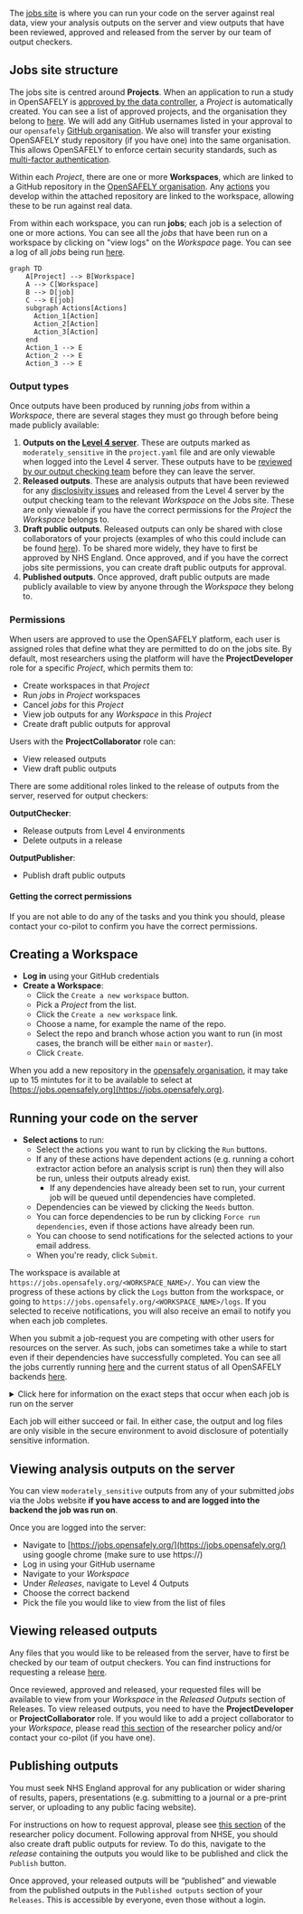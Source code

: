 The [jobs site](https://jobs.opensafely.org/) is where you can run your code on the server against real data, view your analysis outputs on the server and view outputs that have been reviewed, approved and released from the server by our team of output checkers.

## Jobs site structure

The jobs site is centred around **Projects**. When an application to run a study in OpenSAFELY is [approved by the data controller](https://www.opensafely.org/onboarding-new-users/), a _Project_ is automatically created. You can see a list of approved projects, and the organisation they belong to [here](https://www.opensafely.org/approved-projects/). We will add any GitHub usernames listed in your approval to our `opensafely` [GitHub organisation](https://github.com/opensafely). We also will transfer your existing OpenSAFELY study repository (if you have one) into the same organisation. This allows OpenSAFELY to enforce certain security standards, such as [multi-factor authentication](https://docs.github.com/en/github/authenticating-to-github/securing-your-account-with-two-factor-authentication-2fa).

Within each _Project_, there are one or more **Workspaces**, which are linked to a GitHub repository in the [OpenSAFELY organisation](https://github.com/opensafely). Any [actions](https://docs.opensafely.org/actions-intro/) you develop within the attached repository are linked to the workspace, allowing these to be run against real data.  

From within each workspace, you can run **jobs**; each job is a selection of one or more actions. You can see all the _jobs_ that have been run on a workspace by clicking on "view logs" on the _Workspace_ page. You can see a log of all _jobs_ being run [here](https://jobs.opensafely.org/event-log/). 

```mermaid
graph TD
    A[Project] --> B[Workspace]
    A --> C[Workspace]
    B --> D[job]
    C --> E[job]
    subgraph Actions[Actions]
      Action_1[Action]
      Action_2[Action]
      Action_3[Action]
    end
    Action_1 --> E
    Action_2 --> E
    Action_3 --> E
```

### Output types

Once outputs have been produced by running _jobs_ from within a _Workspace_, there are several stages they must go through before being made publicly available:

1. **Outputs on the [Level 4 server](https://docs.opensafely.org/level-4-server/)**. These are outputs marked as `moderately_sensitive` in the `project.yaml` file and are only viewable when logged into the Level 4 server. These outputs have to be [reviewed by our output checking team](https://docs.opensafely.org/releasing-files/#3-how-are-files-reviewed) before they can leave the server.
2. **Released outputs**. These are analysis outputs that have been reviewed for any [disclosivity issues](https://docs.opensafely.org/releasing-files/#types-of-disclosure) and released from the Level 4 server by the output checking team to the relevant _Workspace_ on the Jobs site. These are only viewable if you have the correct permissions for the _Project_ the _Workspace_ belongs to.
3. **Draft public outputs**. Released outputs can only be shared with close collaborators of your projects (examples of who this could include can be found [here](https://www.opensafely.org/policies-for-researchers/#all-datasets-sharing)). To be shared more widely, they have to first be approved by NHS England. Once approved, and if you have the correct jobs site permissions, you can create draft public outputs for approval.
4. **Published outputs**. Once approved, draft public outputs are made publicly available to view by anyone through the _Workspace_ they belong to.

### Permissions

When users are approved to use the OpenSAFELY platform, each user is assigned roles that define what they are permitted to do on the jobs site. By default, most researchers using the platform will have the **ProjectDeveloper** role for a specific _Project_, which permits them to:

* Create workspaces in that _Project_
* Run _jobs_ in _Project_ workspaces
* Cancel _jobs_ for this _Project_
* View job outputs for any _Workspace_ in this _Project_
* Create draft public outputs for approval

Users with the **ProjectCollaborator** role can:

* View released outputs
* View draft public outputs
 
There are some additional roles linked to the release of outputs from the server, reserved for output checkers:
 
**OutputChecker**:

* Release outputs from Level 4 environments
* Delete outputs in a release
 
**OutputPublisher**:

* Publish draft public outputs

#### Getting the correct permissions

If you are not able to do any of the tasks and you think you should, please contact your co-pilot to confirm you have the correct permissions.
## Creating a Workspace

* **Log in** using your GitHub credentials
* **Create a Workspace**:
    * Click the `Create a new workspace` button.
    * Pick a _Project_ from the list.
    * Click the `Create a new workspace` link.
    * Choose a name, for example the name of the repo.
    * Select the repo and branch whose action you want to run (in most cases, the branch will be either `main` or `master`).
    * Click `Create`.

When you add a new repository in the [opensafely organisation](https://github.com/opensafely), it may take up to 15 mintutes for it to be available to select at [https://jobs.opensafely.org](https://jobs.opensafely.org).
## Running your code on the server

*  **Select actions** to run:
    * Select the actions you want to run by clicking the `Run` buttons.
    * If any of these actions have dependent actions (e.g. running a cohort extractor action before an analysis script is run) then they will also be run, unless their outputs already exist.
      * If any dependencies have already been set to run, your current job will be queued until dependencies have completed.
    * Dependencies can be viewed by clicking the `Needs` button.
    * You can force dependencies to be run by clicking `Force run dependencies`, even if those actions have already been run.
    * You can choose to send notifications for the selected actions to your email address.
    * When you're ready, click `Submit`.

The workspace is available at `https://jobs.opensafely.org/<WORKSPACE_NAME>/`.
You can view the progress of these actions by click the `Logs` button from the workspace, or going to `https://jobs.opensafely.org/<WORKSPACE_NAME>/logs`. If you selected to receive notifications, you will also receive an email to notify you when each job completes.

When you submit a job-request you are competing with other users for resources on the server. As such, jobs can sometimes take a while to start even if their dependencies have successfully completed. You can see all the jobs currently running [here](https://jobs.opensafely.org/event-log/?backend=&status=running&username=&workspace=) and the current status of all OpenSAFELY backends [here](https://jobs.opensafely.org/status/).

<details markdown="1">
<summary>Click here for information on the exact steps that occur when each job is run on the server</summary>

What happens:

1. A new, empty temporary directory for the job is created.
2. Copy in all files on the selected branch.
3. The job is run.
4. All the files matching the specified output patterns are copied into the local repo.
5. The log files for the job are saved into the `metadata/` directory.
6. The temporary directory is deleted.
</details>

Each job will either succeed or fail. In either case, the output and log files are only visible in the secure environment to avoid disclosure of potentially sensitive information.

## Viewing analysis outputs on the server

You can view `moderately_sensitive` outputs from any of your submitted _jobs_ via the Jobs website **if you have access to and are logged into the backend the job was run on**.

Once you are logged into the server:

* Navigate to [https://jobs.opensafely.org/](https://jobs.opensafely.org/) using google chrome (make sure to use https://)
* Log in using your GitHub username
* Navigate to your _Workspace_
* Under _Releases_, navigate to Level 4 Outputs
* Choose the correct backend
* Pick the file you would like to view from the list of files

## Viewing released outputs

Any files that you would like to be released from the server, have to first be checked by our team of output checkers. You can find instructions for requesting a release [here](https://docs.opensafely.org/releasing-files/#2-requesting-release-of-outputs-from-the-server).

Once reviewed, approved and released, your requested files will be available to view from your _Workspace_ in the _Released Outputs_ section of Releases. To view released outputs, you need to have the **ProjectDeveloper** or **ProjectCollaborator** role. If you would like to add a project collaborator to your _Workspace_, please read [this section](https://www.opensafely.org/policies-for-researchers/#all-datasets-sharing) of the researcher policy and/or contact your co-pilot (if you have one).

## Publishing outputs

You must seek NHS England approval for any publication or wider sharing of results, papers, presentations (e.g. submitting to a journal or a pre-print server, or uploading to any public facing website). 

For instructions on how to request approval, please see [this section](https://www.opensafely.org/policies-for-researchers/#all-datasets-publication) of the researcher policy document. Following approval from NHSE, you should also create draft public outputs for review. To do this, navigate to the _release_ containing the outputs you would like to be published and click the `Publish` button.

Once approved, your released outputs will be “published” and viewable from the published outputs in the `Published outputs` section of your `Releases`. This is accessible by everyone, even those without a login.
